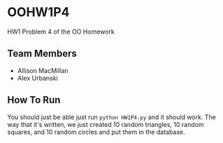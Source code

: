 # OOHW1P4
HW1 Problem 4 of the OO Homework
## Team Members 
* Allison MacMillan
* Alex Urbanski

## How To Run 
You should just be able just run `python HW1P4.py` and it should work. The way that it's written, we just created 10 random triangles, 10 random squares, and 10 random circles and put them in the database. 

